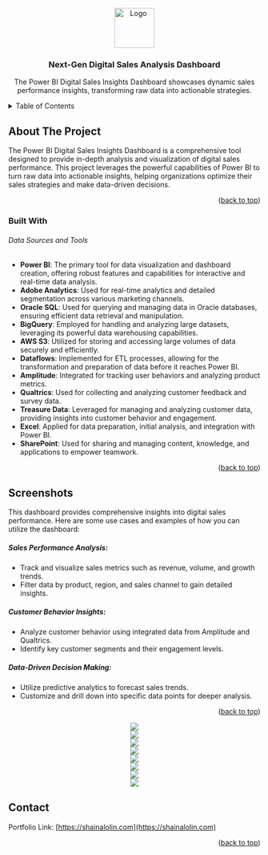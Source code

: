 <div id="top"></div>

<!-- PROJECT LOGO -->
<br />
<div align="center">
  <a href="https://github.com/slaisha/power-bi-digital-sales">
    <img src="images/sales.png" alt="Logo" width="80" height="80">
  </a>

<h3 align="center">Next-Gen Digital Sales Analysis Dashboard</h3>

  <p align="center">
  The Power BI Digital Sales Insights Dashboard showcases dynamic sales performance insights, transforming raw data into actionable strategies.

  </p>
</div>



<!-- TABLE OF CONTENTS -->
<details>
  <summary>Table of Contents</summary>
  <ol>
    <li><a href="#about-the-project">About The Project</a></li>
    <li><a href="#built-with">Built With</a></li>
    </li>
    <li><a href="#usage">Usage</a></li>
    <li><a href="#screenshots">Screenshots</a></li>
    <li><a href="#contact">Contact</a></li>
  </ol>
</details>



<!-- ABOUT THE PROJECT -->
## About The Project

<!-- [![Product Name Screen Shot][product-screenshot]](https://example.com) -->

The Power BI Digital Sales Insights Dashboard is a comprehensive tool designed to provide in-depth analysis and visualization of digital sales performance. This project leverages the powerful capabilities of Power BI to turn raw data into actionable insights, helping organizations optimize their sales strategies and make data-driven decisions.


<p align="right">(<a href="#top">back to top</a>)</p>



### Built With
###### Data Sources and Tools
* **Power BI**: The primary tool for data visualization and dashboard creation, offering robust features and capabilities for interactive and real-time data analysis.
* **Adobe Analytics**: Used for real-time analytics and detailed segmentation across various marketing channels.
* **Oracle SQL**: Used for querying and managing data in Oracle databases, ensuring efficient data retrieval and manipulation.
* **BigQuery**: Employed for handling and analyzing large datasets, leveraging its powerful data warehousing capabilities.
* **AWS S3**: Utilized for storing and accessing large volumes of data securely and efficiently.
* **Dataflows**: Implemented for ETL processes, allowing for the transformation and preparation of data before it reaches Power BI.
* **Amplitude**: Integrated for tracking user behaviors and analyzing product metrics.
* **Qualtrics**: Used for collecting and analyzing customer feedback and survey data.
* **Treasure Data**: Leveraged for managing and analyzing customer data, providing insights into customer behavior and engagement.
* **Excel**: Applied for data preparation, initial analysis, and integration with Power BI.
* **SharePoint**: Used for sharing and managing content, knowledge, and applications to empower teamwork.

<!-- 
* [React.js](https://reactjs.org/)
* [Vue.js](https://vuejs.org/)
* [Angular](https://angular.io/)
* [Svelte](https://svelte.dev/)
* [Laravel](https://laravel.com)
* [Bootstrap](https://getbootstrap.com)
* [JQuery](https://jquery.com) -->

<p align="right">(<a href="#top">back to top</a>)</p>



<!-- SCREENSHOTS -->
## Screenshots

This dashboard provides comprehensive insights into digital sales performance. Here are some use cases and examples of how you can utilize the dashboard:

##### Sales Performance Analysis:

- Track and visualize sales metrics such as revenue, volume, and growth trends.
- Filter data by product, region, and sales channel to gain detailed insights.

##### Customer Behavior Insights:

- Analyze customer behavior using integrated data from Amplitude and Qualtrics.
- Identify key customer segments and their engagement levels.

##### Data-Driven Decision Making:

- Utilize predictive analytics to forecast sales trends.
- Customize and drill down into specific data points for deeper analysis.
<p align="right">(<a href="#top">back to top</a>)</p>


<!-- Image Stack with GitHub Links -->
<div align="center">

<!-- Image with GitHub Link -->
<div>
  <a href="https://github.com/slaisha/power-bi-digital-sales/blob/master/images/Saffron-Autos-01.png">
    <img src="images/Saffron-Autos-01.png" style="max-width: 100%; height: auto;">
  </a>
</div>

<!-- Image with GitHub Link -->
<div>
  <a href="https://github.com/slaisha/power-bi-digital-sales/blob/master/images/Saffron-Autos-02.png">
    <img src="images/Saffron-Autos-02.png" style="max-width: 100%; height: auto;">
  </a>
</div>

<!-- Image with GitHub Link -->
<div>
  <a href="https://github.com/slaisha/power-bi-digital-sales/blob/master/images/Saffron-Autos-03.png">
    <img src="images/Saffron-Autos-03.png" style="max-width: 100%; height: auto;">
  </a>
</div>

<!-- Image with GitHub Link -->
<div>
  <a href="https://github.com/slaisha/power-bi-digital-sales/blob/master/images/Saffron-Autos-04.png">
    <img src="images/Saffron-Autos-04.png" style="max-width: 100%; height: auto;">
  </a>
</div> 


<!-- Image with GitHub Link -->
<div>
  <a href="https://github.com/slaisha/power-bi-digital-sales/blob/master/images/Saffron-Autos-05.png">
    <img src="images/Saffron-Autos-05.png" style="max-width: 100%; height: auto;">
  </a>
</div>


<!-- Image with GitHub Link -->
<div>
  <a href="https://github.com/slaisha/power-bi-digital-sales/blob/master/images/Saffron-Autos-06.png">
    <img src="images/Saffron-Autos-06.png" style="max-width: 100%; height: auto;">
  </a>
</div>

<!-- Image with GitHub Link -->
<div>
  <a href="https://github.com/slaisha/power-bi-digital-sales/blob/master/images/Saffron-Autos-07.png">
    <img src="images/Saffron-Autos-07.png" style="max-width: 100%; height: auto;">
  </a>
</div>

<!-- Image with GitHub Link -->
<div>
  <a href="https://github.com/slaisha/power-bi-digital-sales/blob/master/images/Saffron-Autos-08.png">
    <img src="images/Saffron-Autos-08.png" style="max-width: 100%; height: auto;">
  </a>
</div>

</div> <!-- End of Center Alignment -->




<!-- CONTACT -->
## Contact

Portfolio Link: [https://shainalolin.com](https://shainalolin.com)

<p align="right">(<a href="#top">back to top</a>)</p>




<!-- MARKDOWN LINKS & IMAGES -->
<!-- https://www.markdownguide.org/basic-syntax/#reference-style-links -->
[contributors-shield]: https://img.shields.io/github/contributors/github_username/repo_name.svg?style=for-the-badge
[contributors-url]: https://github.com/github_username/repo_name/graphs/contributors
[forks-shield]: https://img.shields.io/github/forks/github_username/repo_name.svg?style=for-the-badge
[forks-url]: https://github.com/github_username/repo_name/network/members
[stars-shield]: https://img.shields.io/github/stars/github_username/repo_name.svg?style=for-the-badge
[stars-url]: https://github.com/github_username/repo_name/stargazers
[issues-shield]: https://img.shields.io/github/issues/github_username/repo_name.svg?style=for-the-badge
[issues-url]: https://github.com/github_username/repo_name/issues
[license-shield]: https://img.shields.io/github/license/github_username/repo_name.svg?style=for-the-badge
[license-url]: https://github.com/github_username/repo_name/blob/master/LICENSE.txt
[linkedin-shield]: https://img.shields.io/badge/-LinkedIn-black.svg?style=for-the-badge&logo=linkedin&colorB=555
[linkedin-url]: https://linkedin.com/in/linkedin_username
[product-screenshot]: images/screenshot.png
[s1-screenshot]: images/Saffron-Autos-01.png
